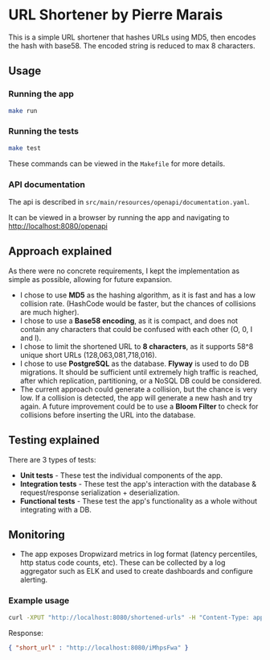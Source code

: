 # URL Shortener by Pierre Marais

This is a simple URL shortener that hashes URLs using MD5, then encodes the hash with base58. The encoded string is reduced to max 8 characters.

## Usage

### Running the app
```bash
make run
```

### Running the tests
```bash
make test
```

These commands can be viewed in the `Makefile` for more details.

### API documentation

The api is described in `src/main/resources/openapi/documentation.yaml`.

It can be viewed in a browser by running the app and navigating to [http://localhost:8080/openapi](http://localhost:8080/openapi)

## Approach explained

As there were no concrete requirements, I kept the implementation as simple as possible, allowing for future expansion.

* I chose to use **MD5** as the hashing algorithm, as it is fast and has a low collision rate. (HashCode would be faster, but the chances of collisions are much higher).
* I chose to use a **Base58 encoding**, as it is compact, and does not contain any characters that could be confused with each other (O, 0, I and l).
* I chose to limit the shortened URL to **8 characters**, as it supports 58^8 unique short URLs (128,063,081,718,016).
* I chose to use **PostgreSQL** as the database. **Flyway** is used to do DB migrations. It should be sufficient until extremely high traffic is reached, after which replication, partitioning, or a NoSQL DB could be considered.
* The current approach could generate a collision, but the chance is very low. If a collision is detected, the app will generate a new hash and try again. A future improvement could be to use a **Bloom Filter** to check for collisions before inserting the URL into the database.

## Testing explained

There are 3 types of tests:
* **Unit tests** - These test the individual components of the app.
* **Integration tests** - These test the app's interaction with the database & request/response serialization + deserialization.
* **Functional tests** - These test the app's functionality as a whole without integrating with a DB.

## Monitoring

* The app exposes Dropwizard metrics in log format (latency percentiles, http status code counts, etc). These can be collected by a log aggregator such as ELK and used to create dashboards and configure alerting.


### Example usage

```bash
curl -XPUT "http://localhost:8080/shortened-urls" -H "Content-Type: application/json" -d '{"url": "https://www.google.com"}'
```

Response:
```json
{ "short_url" : "http://localhost:8080/iMhpsFwa" }
```